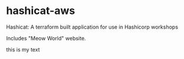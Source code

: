 # hashicat-aws
Hashicat: A terraform built application for use in Hashicorp workshops

Includes "Meow World" website.

this is my text
